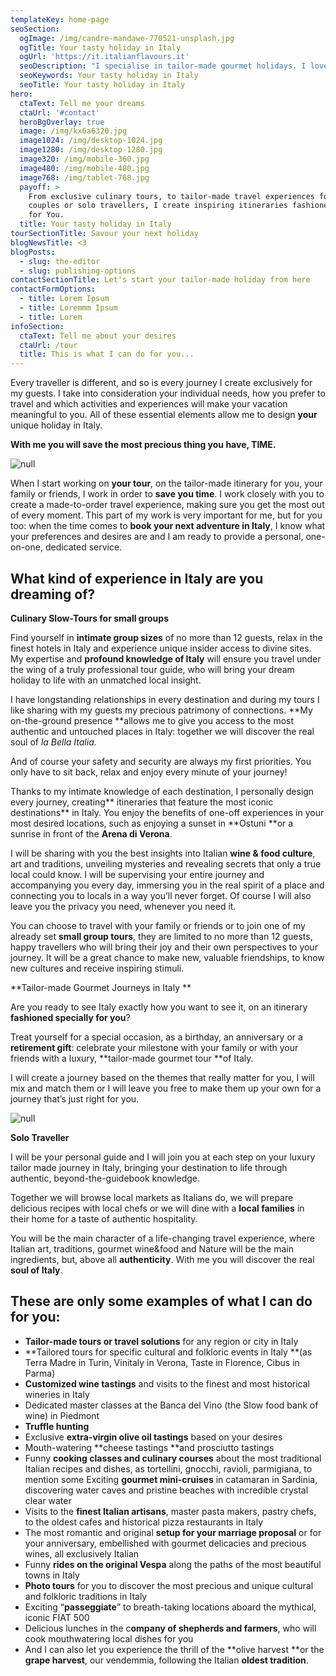 ```yaml
---
templateKey: home-page
seoSection:
  ogImage: /img/candre-mandawe-770521-unsplash.jpg
  ogTitle: Your tasty holiday in Italy
  ogUrl: 'https://it.italianflavours.it'
  seoDescription: "I specialise in tailor-made gourmet holidays. I love creating travel solutions that perfectly suit my guests needs, and I am renowned for my attention to detail and my creativity in organising unforgettable experiences.\t\n"
  seoKeywords: Your tasty holiday in Italy
  seoTitle: Your tasty holiday in Italy
hero:
  ctaText: Tell me your dreams
  ctaUrl: '#contact'
  heroBgOverlay: true
  image: /img/kx6a6320.jpg
  image1024: /img/desktop-1024.jpg
  image1280: /img/desktop-1280.jpg
  image320: /img/mobile-360.jpg
  image480: /img/mobile-480.jpg
  image768: /img/tablet-768.jpg
  payoff: >
    From exclusive culinary tours, to tailor-made travel experiences for groups,
    couples or solo travellers, I create inspiring itineraries fashioned purely
    for You.
  title: Your tasty holiday in Italy
tourSectionTitle: Savour your next holiday
blogNewsTitle: <3
blogPosts:
  - slug: the-editor
  - slug: publishing-options
contactSectionTitle: Let's start your tailor-made holiday from here
contactFormOptions:
  - title: Lorem Ipsum
  - title: Loremmm Ipsum
  - title: Lorem
infoSection:
  ctaText: Tell me about your desires
  ctaUrl: /tour
  title: This is what I can do for you...
---
```

Every traveller is different, and so is every journey I create exclusively for my guests. I take into consideration your individual needs, how you prefer to travel and which activities and experiences will make your vacation meaningful to you. All of these essential elements allow me to design **your** unique holiday in Italy.

**With me you will save the most precious thing you have, TIME.**

![null](/img/home_02.jpg)

When I start working on **your tour**, on the tailor-made itinerary for you, your family or friends, I work in order to **save you time**. I work closely with you to create a made-to-order travel experience, making sure you get the most out of every moment. This part of my work is very important for me, but for you too: when the time comes to **book your next adventure in Italy**, I know what your preferences and desires are and I am ready to provide a personal, one-on-one, dedicated service. 

## What kind of experience in Italy are you dreaming of?

**Culinary Slow-Tours for small groups**

Find yourself in **intimate group sizes** of no more than 12 guests, relax in the finest hotels in Italy and experience unique insider access to divine sites. My expertise and **profound knowledge of Italy** will ensure you travel under the wing of a truly professional tour guide, who will bring your dream holiday to life with an unmatched local insight.

I have longstanding relationships in every destination and during my tours I like sharing  with my guests my precious patrimony of connections. **My on-the-ground presence **allows me to give you access to the most authentic and untouched places in Italy: together we will discover the real soul of _la_ _Bella Italia._

And of course your safety and security are always my first priorities. You only have to sit back, relax and enjoy every minute of your journey!

Thanks to my intimate knowledge of each destination, I personally design every journey, creating** itineraries that feature the most iconic destinations** in Italy. You enjoy the benefits of one-off experiences in your most desired locations, such as enjoying a sunset in **Ostuni **or a sunrise in front of the **Arena di Verona**.

I will be sharing with you the best insights into Italian **wine & food culture**, art and traditions, unveiling mysteries and revealing secrets that only a true local could know. I will be supervising your entire journey and accompanying you every day, immersing you in the real spirit of a place and connecting you to locals in a way you’ll never forget. Of course I will also leave you the privacy you need, whenever you need it.

You can choose to travel with your family or friends or to join one of my already set **small group tours**, they are limited to no more than 12 guests, happy travellers who will bring their joy and their own perspectives to your journey. It will be a great chance to make new, valuable friendships, to know new cultures and receive inspiring stimuli.

**Tailor-made Gourmet Journeys in Italy     **    

Are you ready to see Italy exactly how you want to see it, on an itinerary **fashioned specially for you**?

Treat yourself for a special occasion, as a birthday, an anniversary or a **retirement gift**: celebrate your milestone with your family or with your friends with a luxury, **tailor-made gourmet tour **of Italy.

I will create a journey based on the themes that really matter for you, I will mix and match them or I will leave you free to make them up your own for a journey that’s just right for you.

![null](/img/home_03.jpg)

**Solo Traveller**

I will be your personal guide and I will join you at each step on your luxury tailor made journey in Italy, bringing your destination to life through authentic, beyond-the-guidebook knowledge.

Together we will browse local markets as Italians do, we will prepare delicious recipes with local chefs or we will dine with a **local families** in their home for a taste of authentic hospitality.

You will be the main character of a life-changing travel experience, where Italian art, traditions, gourmet wine&food and Nature will be the main ingredients, but, above all **authenticity**. With me you will discover the real **soul of Italy**.



## These are only some examples of what I can do for you:

* **Tailor-made tours or travel solutions** for any region or city in Italy	
* **Tailored tours for specific cultural and folkloric events in Italy **(as Terra Madre in Turin, Vinitaly in Verona, Taste in Florence, Cibus in Parma)	
* **Customized wine tastings** and visits to the finest and most historical wineries in Italy	
* Dedicated master classes at the Banca del Vino (the Slow food bank of wine) in Piedmont	
* **Truffle hunting**	
* Exclusive **extra-virgin olive oil tastings** based on your desires	
* Mouth-watering **cheese tastings **and prosciutto tastings	
* Funny **cooking classes and culinary courses** about the most traditional Italian recipes and dishes, as tortellini, gnocchi, ravioli, parmigiana, to mention some Exciting **gourmet mini-cruises** in catamaran in Sardinia, discovering water caves and pristine beaches with incredible crystal clear water	
* Visits to the **finest Italian artisans**, master pasta makers, pastry chefs, to the oldest cafes and historical pizza restaurants in Italy	
* The most romantic and original **setup for your marriage proposal** or for your anniversary, embellished with gourmet delicacies and precious wines, all exclusively Italian	
* Funny **rides on the original Vespa** along the paths of the most beautiful towns in Italy	
* **Photo tours** for you to discover the most precious and unique cultural and folkloric traditions in Italy	
* Exciting “**passeggiate**” to breath-taking locations aboard the mythical, iconic FIAT 500	
* Delicious lunches in the c**ompany of shepherds and farmers**, who will cook mouthwatering local dishes for you	
* And I can also let you experience the thrill of the **olive harvest **or the **grape harvest**, our vendemmia, following the Italian **oldest tradition**.
